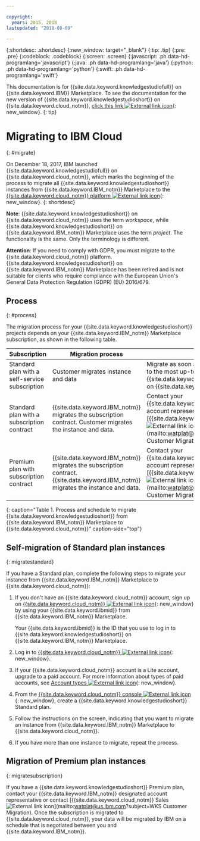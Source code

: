 ```yaml
---

copyright:
  years: 2015, 2018
lastupdated: "2018-08-09"

---
```


{:shortdesc: .shortdesc}
{:new_window: target="_blank"}
{:tip: .tip}
{:pre: .pre}
{:codeblock: .codeblock}
{:screen: .screen}
{:javascript: .ph data-hd-programlang='javascript'}
{:java: .ph data-hd-programlang='java'}
{:python: .ph data-hd-programlang='python'}
{:swift: .ph data-hd-programlang='swift'}

This documentation is for {{site.data.keyword.knowledgestudiofull}} on {{site.data.keyword.IBM}} Marketplace. To see the documentation for the new version of {{site.data.keyword.knowledgestudioshort}} on {{site.data.keyword.cloud_notm}}, [click this link ![External link icon](../../icons/launch-glyph.svg "External link icon")](https://{DomainName}/docs/services/watson-knowledge-studio/client-migration.html){: new_window}.
{: tip}

# Migrating to IBM Cloud
{: #migrate}

On December 18, 2017, IBM launched {{site.data.keyword.knowledgestudiofull}} on {{site.data.keyword.cloud_notm}}, which marks the beginning of the process to migrate all {{site.data.keyword.knowledgestudioshort}} instances from {{site.data.keyword.IBM_notm}} Marketplace to the [{{site.data.keyword.cloud_notm}} platform ![External link icon](../../icons/launch-glyph.svg "External link icon")](https://www.ibm.com/blogs/bluemix/2017/12/watson-knowledge-studio-ibm-cloud/){: new_window}.
{: shortdesc}

**Note**: {{site.data.keyword.knowledgestudioshort}} on {{site.data.keyword.cloud_notm}} uses the term _workspace_, while {{site.data.keyword.knowledgestudioshort}} on {{site.data.keyword.IBM_notm}} Marketplace uses the term _project_. The functionality is the same. Only the terminology is different.

**Attention**: If you need to comply with GDPR, you must migrate to the {{site.data.keyword.cloud_notm}} platform. {{site.data.keyword.knowledgestudioshort}} on {{site.data.keyword.IBM_notm}} Marketplace has been retired and is not suitable for clients who require compliance with the European Union's General Data Protection Regulation (GDPR) (EU) 2016/679.

## Process
{: #process}

The migration process for your {{site.data.keyword.knowledgestudioshort}} projects depends on your {{site.data.keyword.IBM_notm}} Marketplace subscription, as shown in the following table.

| Subscription | Migration process | Details |
|------|-------------------|--------------------|
| Standard plan with a self-service subscription | Customer migrates instance and data | Migrate as soon as possible to gain access to the most up-to-date version of {{site.data.keyword.knowledgestudioshort}} on {{site.data.keyword.cloud_notm}}.
| Standard plan with a subscription contract | {{site.data.keyword.IBM_notm}} migrates the subscription contract. Customer migrates the instance and data. | Contact your {{site.data.keyword.IBM_notm}} designated account representative or contact [{{site.data.keyword.cloud_notm}} Sales ![External link icon](../../icons/launch-glyph.svg "External link icon")](mailto:watplat@us.ibm.com?subject=WKS Customer Migration). |
| Premium plan with subscription contract | {{site.data.keyword.IBM_notm}} migrates the subscription contract. {{site.data.keyword.IBM_notm}} migrates the instance and data. | Contact your {{site.data.keyword.IBM_notm}} designated account representative or contact [{{site.data.keyword.cloud_notm}} Sales ![External link icon](../../icons/launch-glyph.svg "External link icon")](mailto:watplat@us.ibm.com?subject=WKS Customer Migration). |
{: caption="Table 1. Process and schedule to migrate {{site.data.keyword.knowledgestudioshort}} from {{site.data.keyword.IBM_notm}} Marketplace to {{site.data.keyword.cloud_notm}}" caption-side="top"}

## Self-migration of Standard plan instances
{: migratestandard}

If you have a Standard plan, complete the following steps to migrate your instance from {{site.data.keyword.IBM_notm}} Marketplace to {{site.data.keyword.cloud_notm}}:

1. If you don't have an {{site.data.keyword.cloud_notm}} account, sign up on [{{site.data.keyword.cloud_notm}} ![External link icon](../../icons/launch-glyph.svg "External link icon")](https://{DomainName}/registration/){: new_window} by using your {{site.data.keyword.ibmid}} from {{site.data.keyword.IBM_notm}} Marketplace.

   Your {{site.data.keyword.ibmid}} is the ID that you use to log in to {{site.data.keyword.knowledgestudioshort}} on {{site.data.keyword.IBM_notm}} Marketplace.

2. Log in to [{{site.data.keyword.cloud_notm}} ![External link icon](../../icons/launch-glyph.svg "External link icon")](https://{DomainName}){: new_window}.
3. If your {{site.data.keyword.cloud_notm}} account is a Lite account, upgrade to a paid account. For more information about types of paid accounts, see [Account types ![External link icon](../../icons/launch-glyph.svg "External link icon")](https://{DomainName}/docs/account/index.html){: new_window}.
4. From the [{{site.data.keyword.cloud_notm}} console ![External link icon](../../icons/launch-glyph.svg "External link icon")](https://{DomainName}/catalog/services/knowledge-studio){: new_window}, create a {{site.data.keyword.knowledgestudioshort}} Standard plan.
5. Follow the instructions on the screen, indicating that you want to migrate an instance from {{site.data.keyword.IBM_notm}} Marketplace to {{site.data.keyword.cloud_notm}}.
6. If you have more than one instance to migrate, repeat the process.

## Migration of Premium plan instances
{: migratesubscription}

If you have a {{site.data.keyword.knowledgestudioshort}} Premium plan, contact your {{site.data.keyword.IBM_notm}} designated account representative or contact [{{site.data.keyword.cloud_notm}} Sales ![External link icon](../../icons/launch-glyph.svg "External link icon")](mailto:watplat@us.ibm.com?subject=WKS Customer Migration). Once the subscription is migrated to {{site.data.keyword.cloud_notm}}, your data will be migrated by IBM on a schedule that is negotiated between you and {{site.data.keyword.IBM_notm}}.

